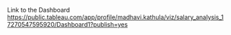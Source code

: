 Link to the Dashboard
https://public.tableau.com/app/profile/madhavi.kathula/viz/salary_analysis_17270547595920/Dashboard1?publish=yes

